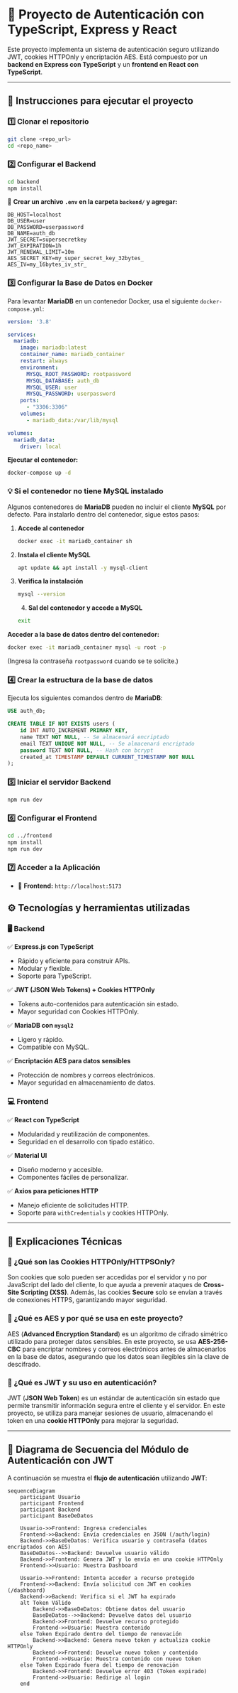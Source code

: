 # 📌 Proyecto de Autenticación con TypeScript, Express y React

Este proyecto implementa un sistema de autenticación seguro utilizando JWT, cookies HTTPOnly y encriptación AES. Está compuesto por un **backend en Express con TypeScript** y un **frontend en React con TypeScript**.

---
## 🚀 Instrucciones para ejecutar el proyecto

### **1️⃣ Clonar el repositorio**
```sh
git clone <repo_url>
cd <repo_name>
```

### **2️⃣ Configurar el Backend**
```sh
cd backend
npm install
```

🔹 **Crear un archivo `.env` en la carpeta `backend/` y agregar:**
```env
DB_HOST=localhost
DB_USER=user
DB_PASSWORD=userpassword
DB_NAME=auth_db
JWT_SECRET=supersecretkey
JWT_EXPIRATION=1h
JWT_RENEWAL_LIMIT=10m
AES_SECRET_KEY=my_super_secret_key_32bytes_
AES_IV=my_16bytes_iv_str_
```

### **3️⃣ Configurar la Base de Datos en Docker**
Para levantar **MariaDB** en un contenedor Docker, usa el siguiente `docker-compose.yml`:

```yaml
version: '3.8'

services:
  mariadb:
    image: mariadb:latest
    container_name: mariadb_container
    restart: always
    environment:
      MYSQL_ROOT_PASSWORD: rootpassword
      MYSQL_DATABASE: auth_db
      MYSQL_USER: user
      MYSQL_PASSWORD: userpassword
    ports:
      - "3306:3306"
    volumes:
      - mariadb_data:/var/lib/mysql

volumes:
  mariadb_data:
    driver: local
```

**Ejecutar el contenedor:**
```sh
docker-compose up -d

```

### **💡 Si el contenedor no tiene MySQL instalado**
Algunos contenedores de **MariaDB** pueden no incluir el cliente **MySQL** por defecto. Para instalarlo dentro del contenedor, sigue estos pasos:

1. **Accede al contenedor**
   ```sh
   docker exec -it mariadb_container sh
   ```
2. **Instala el cliente MySQL**
   
     ```sh
     apt update && apt install -y mysql-client
     ```
3. **Verifica la instalación**
   ```sh
   mysql --version
   ```

   4. **Sal del contenedor y accede a MySQL**
   ```sh
   exit
   ```

**Acceder a la base de datos dentro del contenedor:**
```sh
docker exec -it mariadb_container mysql -u root -p
```
(Ingresa la contraseña `rootpassword` cuando se te solicite.)




### **4️⃣ Crear la estructura de la base de datos**
Ejecuta los siguientes comandos dentro de **MariaDB**:
```sql
USE auth_db;

CREATE TABLE IF NOT EXISTS users (
    id INT AUTO_INCREMENT PRIMARY KEY,
    name TEXT NOT NULL, -- Se almacenará encriptado
    email TEXT UNIQUE NOT NULL, -- Se almacenará encriptado
    password TEXT NOT NULL, -- Hash con bcrypt
    created_at TIMESTAMP DEFAULT CURRENT_TIMESTAMP NOT NULL
);
```

### **5️⃣ Iniciar el servidor Backend**
```sh
npm run dev
```

### **6️⃣ Configurar el Frontend**
```sh
cd ../frontend
npm install
npm run dev
```

### **7️⃣ Acceder a la Aplicación**

- 📌 **Frontend:** `http://localhost:5173`


## ⚙️ Tecnologías y herramientas utilizadas

### **🖥️ Backend**
✅ **Express.js con TypeScript**
- Rápido y eficiente para construir APIs.
- Modular y flexible.
- Soporte para TypeScript.

✅ **JWT (JSON Web Tokens) + Cookies HTTPOnly**
- Tokens auto-contenidos para autenticación sin estado.
- Mayor seguridad con Cookies HTTPOnly.

✅ **MariaDB con `mysql2`**
- Ligero y rápido.
- Compatible con MySQL.

✅ **Encriptación AES para datos sensibles**
- Protección de nombres y correos electrónicos.
- Mayor seguridad en almacenamiento de datos.

### **💻 Frontend**
✅ **React con TypeScript**
- Modularidad y reutilización de componentes.
- Seguridad en el desarrollo con tipado estático.

✅ **Material UI**
- Diseño moderno y accesible.
- Componentes fáciles de personalizar.

✅ **Axios para peticiones HTTP**
- Manejo eficiente de solicitudes HTTP.
- Soporte para `withCredentials` y cookies HTTPOnly.

---
## 📌 Explicaciones Técnicas

### **🔹 ¿Qué son las Cookies HTTPOnly/HTTPSOnly?**
Son cookies que solo pueden ser accedidas por el servidor y no por JavaScript del lado del cliente, lo que ayuda a prevenir ataques de **Cross-Site Scripting (XSS)**. Además, las cookies **Secure** solo se envían a través de conexiones HTTPS, garantizando mayor seguridad.

### **🔹 ¿Qué es AES y por qué se usa en este proyecto?**
AES (**Advanced Encryption Standard**) es un algoritmo de cifrado simétrico utilizado para proteger datos sensibles. En este proyecto, se usa **AES-256-CBC** para encriptar nombres y correos electrónicos antes de almacenarlos en la base de datos, asegurando que los datos sean ilegibles sin la clave de descifrado.

### **🔹 ¿Qué es JWT y su uso en autenticación?**
JWT (**JSON Web Token**) es un estándar de autenticación sin estado que permite transmitir información segura entre el cliente y el servidor. En este proyecto, se utiliza para manejar sesiones de usuario, almacenando el token en una **cookie HTTPOnly** para mejorar la seguridad.

---
## 📌 Diagrama de Secuencia del Módulo de Autenticación con JWT

A continuación se muestra el **flujo de autenticación** utilizando **JWT**:

```mermaid
sequenceDiagram
    participant Usuario
    participant Frontend
    participant Backend
    participant BaseDeDatos

    Usuario->>Frontend: Ingresa credenciales
    Frontend->>Backend: Envía credenciales en JSON (/auth/login)
    Backend->>BaseDeDatos: Verifica usuario y contraseña (datos encriptados con AES)
    BaseDeDatos-->>Backend: Devuelve usuario válido
    Backend->>Frontend: Genera JWT y lo envía en una cookie HTTPOnly
    Frontend->>Usuario: Muestra Dashboard

    Usuario->>Frontend: Intenta acceder a recurso protegido
    Frontend->>Backend: Envía solicitud con JWT en cookies (/dashboard)
    Backend->>Backend: Verifica si el JWT ha expirado
    alt Token Válido
        Backend->>BaseDeDatos: Obtiene datos del usuario
        BaseDeDatos-->>Backend: Devuelve datos del usuario
        Backend->>Frontend: Devuelve recurso protegido
        Frontend->>Usuario: Muestra contenido
    else Token Expirado dentro del tiempo de renovación
        Backend->>Backend: Genera nuevo token y actualiza cookie HTTPOnly
        Backend->>Frontend: Devuelve nuevo token y contenido
        Frontend->>Usuario: Muestra contenido con nuevo token
    else Token Expirado fuera del tiempo de renovación
        Backend->>Frontend: Devuelve error 403 (Token expirado)
        Frontend->>Usuario: Redirige al login
    end

```
